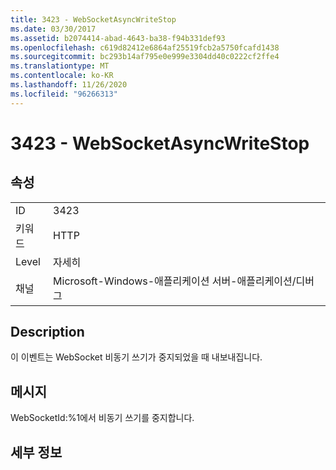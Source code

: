 ```yaml
---
title: 3423 - WebSocketAsyncWriteStop
ms.date: 03/30/2017
ms.assetid: b2074414-abad-4643-ba38-f94b331def93
ms.openlocfilehash: c619d82412e6864af25519fcb2a5750fcafd1438
ms.sourcegitcommit: bc293b14af795e0e999e3304dd40c0222cf2ffe4
ms.translationtype: MT
ms.contentlocale: ko-KR
ms.lasthandoff: 11/26/2020
ms.locfileid: "96266313"
---
```

# <a name="3423---websocketasyncwritestop"></a>3423 - WebSocketAsyncWriteStop

## <a name="properties"></a>속성  
  
|||  
|-|-|  
|ID|3423|  
|키워드|HTTP|  
|Level|자세히|  
|채널|Microsoft-Windows-애플리케이션 서버-애플리케이션/디버그|  
  
## <a name="description"></a>Description  

 이 이벤트는 WebSocket 비동기 쓰기가 중지되었을 때 내보내집니다.  
  
## <a name="message"></a>메시지  

 WebSocketId:%1에서 비동기 쓰기를 중지합니다.  
  
## <a name="details"></a>세부 정보
